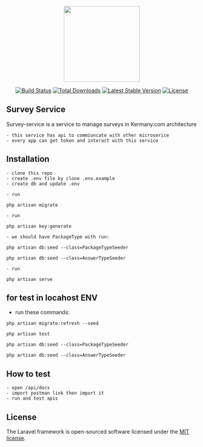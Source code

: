 <p align="center"><a href="https://laravel.com" target="_blank"><img src="https://raw.githubusercontent.com/laravel/art/master/logo-lockup/5%20SVG/2%20CMYK/1%20Full%20Color/laravel-logolockup-cmyk-red.svg" width="200"></a></p>

<p align="center">
<a href="https://travis-ci.org/laravel/framework"><img src="https://travis-ci.org/laravel/framework.svg" alt="Build Status"></a>
<a href="https://packagist.org/packages/laravel/framework"><img src="https://img.shields.io/packagist/dt/laravel/framework" alt="Total Downloads"></a>
<a href="https://packagist.org/packages/laravel/framework"><img src="https://img.shields.io/packagist/v/laravel/framework" alt="Latest Stable Version"></a>
<a href="https://packagist.org/packages/laravel/framework"><img src="https://img.shields.io/packagist/l/laravel/framework" alt="License"></a>
</p>

## Survey Service

Survey-service is a service to manage surveys in Kermany.com architecture

    - this service has api to commiuncate with other microserice
    - every app can get token and interact with this service

## Installation

    - clone this repo
    - create .env file by clone .env.example
    - create db and update .env

    - run 
```php artisan migrate```

    - run 
```php artisan key:generate```

    - we should have PackageType with run:

```php artisan db:seed --class=PackageTypeSeeder```

```php artisan db:seed --class=AnswerTypeSeeder```

    - run 
```php artisan serve```

## for test in locahost ENV
    
- run these commands:

```php artisan migrate:refresh --seed```

```php artisan test```

```php artisan db:seed --class=PackageTypeSeeder```

```php artisan db:seed --class=AnswerTypeSeeder```

## How to test

    - open /api/docs 
    - import postman link then import it
    - run and test apis

## License

The Laravel framework is open-sourced software licensed under the [MIT license](https://opensource.org/licenses/MIT).
